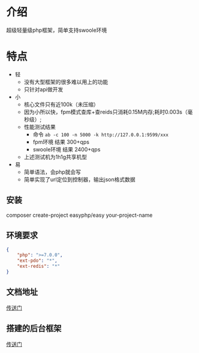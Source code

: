 # 介绍

 超级轻量级php框架，简单支持swoole环境

# 特点

- 轻
  - 没有大型框架的很多难以用上的功能
  - 只针对api做开发
- 小
  - 核心文件只有近100k（未压缩）
  - 因为小所以快，fpm模式查库+查reids只消耗0.15M内存;耗时0.003s（毫秒级）;
  - 性能测试结果
    - 命令 `ab -c 100 -n 5000 -k http://127.0.0.1:9599/xxx`
    - fpm环境 结果 300+qps
    - swoole环境 结果 2400+qps
  - 上述测试机为1h1g共享机型
- 易
  - 简单语法，会php就会写
  - 简单实现了url定位到控制器，输出json格式数据
## 安装
  composer create-project easyphp/easy your-project-name 

## 环境要求

```json
{
    "php": ">=7.0.0",
    "ext-pdo": "*",
    "ext-redis": "*"
}
```
## 文档地址
[传送门](https://doc.easy-php.cn/)

## 搭建的后台框架
[传送门](https://github.com/ljk123/easy-admin-demo)
